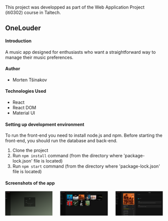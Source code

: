 This project was developped as part of the Web Application Project (iti0302) course in Taltech.

## OneLouder

#### Introduction

A music app designed for enthusiasts who want a straightforward way to manage their music preferences.

#### Author

- Morten Tšinakov

#### Technologies Used

- React
- React DOM
- Material UI

#### Setting up development environment

To run the front-end you need to install node.js and npm.
Before starting the front-end, you should run the database and back-end.

1. Clone the project
2. Run ```npm install``` command (from the directory where 'package-lock.json' file is located)
3. Run ```npm start``` command (from the directory where 'package-lock.json' file is located)

#### Screenshots of the app

<div style="display:flex; justify-content: space-between;">
    <img src="screenshots/onelouder_01.png" alt="Screenshot 1" style="width:30%;">
    <img src="screenshots/onelouder_02.png" alt="Screenshot 1" style="width:30%;">
    <img src="screenshots/onelouder_03.png" alt="Screenshot 1" style="width:30%;">
</div>

